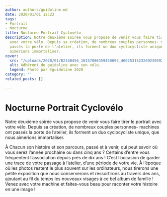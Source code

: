 ```yaml
---
author: authors/guidoline.md
date: 2020/01/01 12:23
tags:
- Portrait
- Nocturne
title: Nocturne Portrait Cyclovélo
description: Notre deuxième soirée vous propose de venir vous faire tirer le portrait
  avec votre vélo. Depuis sa création, de nombreux couples personnes- machines ont
  passés la porte de l’atelier, ils forment un duo cyclocycliste unique, que nous
  aimerions immortaliser.
cover:
  src: "/uploads/2020/01/82340456_10157086359458693_4602531523269230592_o.jpg"
  alt: Adhérent de guidoline avec son vélo.
  legend: Photo par ©guidoline 2020
category: ''
related_posts: []

---
```

# Nocturne Portrait Cyclovélo

Notre deuxième soirée vous propose de venir vous faire tirer le portrait avec votre vélo. Depuis sa création, de nombreux couples personnes- machines ont passés la porte de l’atelier, ils forment un duo cyclocycliste unique, que nous aimerions immortaliser.

À Chacun son histoire et son parcours, passé et à venir, qui peut savoir où vous serez l’année prochaine ou dans cinq ans ? Certains d’entre vous fréquentent l’association depuis près de dix ans ! C’est l’occasion de garder une trace de votre passage à l’atelier, d’une période de votre vie. À l’époque où les photos restent le plus souvent sur les ordinateurs, nous tirerons une petite exposition que nous conserverons et ressortirons au travers des ans, ajoutant au fil du temps les nouveaux visages à ce bel album de famille ! Venez avec votre machine et faites-vous beau pour raconter votre histoire en une image !
